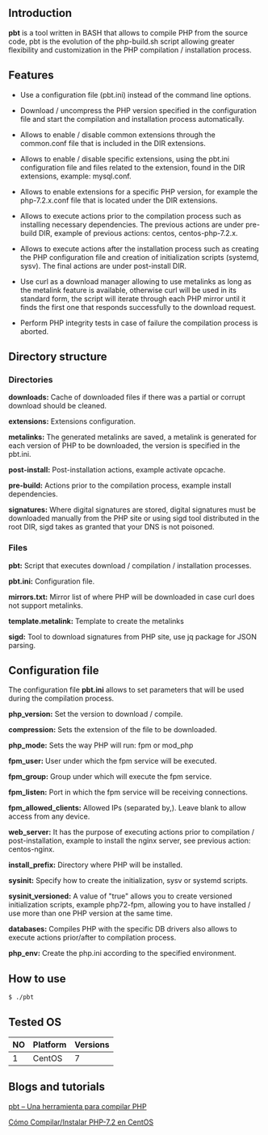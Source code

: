 ## Introduction

**pbt** is a tool written in BASH that allows to compile PHP from the source code, pbt is the evolution of the php-build.sh script allowing greater flexibility and customization in the PHP compilation / installation process.

## Features

- Use a configuration file (pbt.ini) instead of the command line options.

- Download / uncompress the PHP version specified in the configuration file and start the compilation and installation process automatically.

- Allows to enable / disable common extensions through the common.conf file that is included in the DIR extensions.

- Allows to enable / disable specific extensions, using the pbt.ini configuration file and files related to the extension, found in the DIR extensions, example: mysql.conf.

- Allows to enable extensions for a specific PHP version, for example the php-7.2.x.conf file that is located under the DIR extensions.

- Allows to execute actions prior to the compilation process such as installing necessary dependencies. The previous actions are under pre-build DIR, example of previous actions: centos, centos-php-7.2.x.

- Allows to execute actions after the installation process such as creating the PHP configuration file and creation of initialization scripts (systemd, sysv). The final actions are under post-install DIR.

- Use curl as a download manager allowing to use metalinks as long as the metalink feature is available, otherwise curl will be used in its standard form, the script will iterate through each PHP mirror until it finds the first one that responds successfully to the download request.

- Perform PHP integrity tests in case of failure the compilation process is aborted.

## Directory structure

### Directories

**downloads:** Cache of downloaded files if there was a partial or corrupt download should be cleaned.

**extensions:** Extensions configuration.

**metalinks:** The generated metalinks are saved, a metalink is generated for each version of PHP to be downloaded, the version is specified in the pbt.ini.

**post-install:** Post-installation actions, example activate opcache.

**pre-build:** Actions prior to the compilation process, example install dependencies.

**signatures:** Where digital signatures are stored, digital signatures must be downloaded manually from the PHP site or using sigd tool distributed in the root DIR, sigd takes as granted that your DNS is not poisoned.

### Files

**pbt:** Script that executes download / compilation / installation processes.

**pbt.ini:** Configuration file.

**mirrors.txt:** Mirror list of where PHP will be downloaded in case curl does not support metalinks.

**template.metalink:** Template to create the metalinks

**sigd:** Tool to download signatures from PHP site, use jq package for JSON parsing.

## Configuration file

The configuration file **pbt.ini** allows to set parameters that will be used during the compilation process.

**php_version:** Set the version to download / compile.

**compression:** Sets the extension of the file to be downloaded.

**php_mode:** Sets the way PHP will run: fpm or mod_php

**fpm_user:** User under which the fpm service will be executed.

**fpm_group:** Group under which will execute the fpm service.

**fpm_listen:** Port in which the fpm service will be receiving connections.

**fpm_allowed_clients:** Allowed IPs (separated by,). Leave blank to allow access from any device.

**web_server:** It has the purpose of executing actions prior to compilation / post-installation, example to install the nginx server, see previous action: centos-nginx.

**install_prefix:** Directory where PHP will be installed.

**sysinit:** Specify how to create the initialization, sysv or systemd scripts.

**sysinit_versioned:** A value of "true" allows you to create versioned initialization scripts, example php72-fpm, allowing you to have installed / use more than one PHP version at the same time.

**databases:** Compiles PHP with the specific DB drivers also allows to execute actions prior/after to compilation process.

**php_env:** Create the php.ini according to the specified environment.

## How to use

```
$ ./pbt
```

## Tested OS

|NO|Platform|Versions|
|--|--------|--------|
|1|CentOS|7|

## Blogs and tutorials

[pbt – Una herramienta para compilar PHP](https://www.librebyte.net/php/pbt-una-herramienta-para-compilar-php/)

[Cómo Compilar/Instalar PHP-7.2 en CentOS](https://www.librebyte.net/php/como-compilar-instalar-php-7-2-en-centos/)
